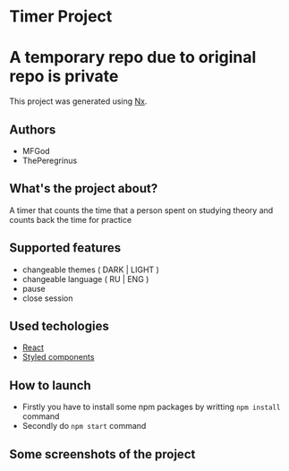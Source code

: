 # Timer Project
# A temporary repo due to original repo is private
This project was generated using [Nx](https://nx.dev).


## Authors
- MFGod
- ThePeregrinus

## What's the project about?
A timer that counts the time that a person spent on studying theory and counts back the time for practice

## Supported features
- changeable themes ( DARK | LIGHT )
- changeable language ( RU | ENG )
- pause 
- close session

## Used techologies
- [React](https://react.dev/) 
- [Styled components](https://styled-components.com/)

## How to launch
- Firstly you have to install some npm packages by writting `npm install` command
- Secondly do `npm start` command 

## Some screenshots of the project
